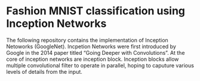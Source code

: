 # Fashion MNIST classification using Inception Networks

The following repository contains the implementation of Inception Netoworks (GoogleNet). Incpetion Networks were first introduced by Google in the 2014 paper titled “Going Deeper with Convolutions”. 
At the core of inception networks are inception block. Inception blocks allow multiple convolutional filter to operate in parallel, hoping to caputure various levels of details from the input. 
